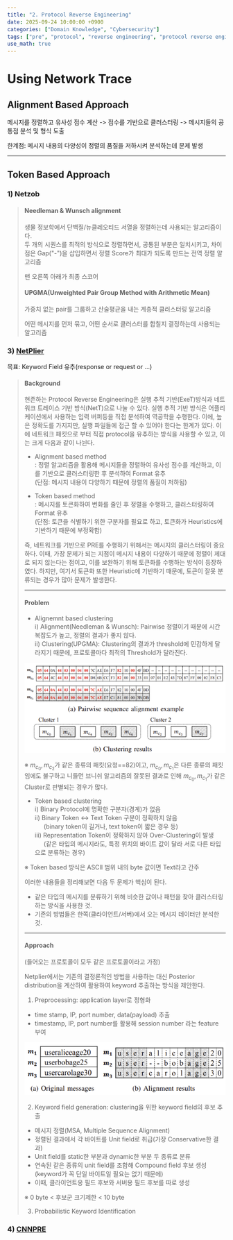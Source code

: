 ```yaml
---
title: "2. Protocol Reverse Engineering"
date: 2025-09-24 10:00:00 +0900
categories: ["Domain Knowledge", "Cybersecurity"]
tags: ["pre", "protocol", "reverse engineering", "protocol reverse engineering"]
use_math: true
---
```


# Using Network Trace 

## Alignment Based Approach

메시지를 정렬하고 유사성 점수 계산 -> 점수를 기반으로 클러스터링 -> 메시지들의 공통점 분석 및 형식 도출

한계점: 메시지 내용의 다양성이 정렬의 품질을 저하시켜 분석하는데 문제 발생

---
## Token Based Approach


### 1) Netzob

> #### Needleman & Wunsch alignment
> 
> 생물 정보학에서 단백질/뉴클레오티드 서열을 정렬하는데 사용되는 알고리즘이다.<br>
> 두 개의 시퀀스를 최적의 방식으로 정렬하면서, 공통된 부분은 일치시키고, 차이점은 Gap("-")을 삽입하면서 정렬 Score가 최대가 되도록 만드는 전역 정렬 알고리즘
>
> 맨 오른쪽 아래가 최종 스코어
> 
>
> #### UPGMA(Unweighted Pair Group Method with Arithmetic Mean)
> 
> 가중치 없는 pair를 그룹하고 산술평균을 내는 계층적 클러스터링 알고리즘
>
> 어떤 메시지를 먼저 묶고, 어떤 순서로 클러스터를 합칠지 결정하는데 사용되는 알고리즘

### 3) [NetPlier](https://github.com/yapengye/NetPlier)

목표: Keyword Field 유추(response or request or ...)

> #### Background
> 
> 현존하는 Protocol Reverse Engineering은 실행 추적 기반(ExeT)방식과 네트워크 트레이스 기반 방식(NetT)으로 나눌 수 있다.
> 실행 추적 기반 방식은 어플리케이션에서 사용하는 입력 버퍼등을 직접 분석하여 역공학을 수행한다. 이에, 높은 정확도를 가지지만, 실행 파일들에 접근 할 수 있어야 한다는 한계가 있다. 이에 네트워크 패킷으로 부터 직접 protocol을 유추하는 방식을 사용할 수 있고, 이는 크게 다음과 같이 나뉜다.
> 
> - Alignment based method<br>
> : 정렬 알고리즘을 활용해 메시지들을 정렬하여 유사성 점수를 계산하고, 이를 기반으로 클러스터링한 후 분석하여 Format 유추<br>
> (단점: 메시지 내용이 다양하기 때문에 정렬의 품질이 저하됨)
>
> - Token based method<br>
> : 메시지를 토큰화하여 변화를 줄인 후 정렬을 수행하고, 클러스터링하여 Format 유추<br>
> (단점: 토큰을 식별하기 위한 구분자를 필요로 하고, 토큰화가 Heuristics에 기반하기 때문에 부정확함)
> 
> 즉, 네트워크를 기반으로 PRE를 수행하기 위해서는 메시지의 클러스터링이 중요하다. 이때, 가장 문제가 되는 지점이 메시지 내용이 다양하기 때문에 정렬이 제대로 되지 않는다는 점이고, 이를 보완하기 위해 토큰화를 수행하는 방식이 등장하였다. 하지만, 여기서 토큰화 또한 Heuristic에 기반하기 때문에, 토큰이 잘못 분류되는 경우가 많아 문제가 발생한다.
> 
> ---
> #### Problem
>
> - Alignemnt based clustering<br>
> ⅰ) Alignment(Needleman & Wunsch): Pairwise 정렬이기 때문에 시간 복잡도가 높고, 정렬의 결과가 좋지 않다.<br>
> ⅱ) Clustering(UPGMA): Clustering의 결과가 threshold에 민감하게 달라지기 때문에, 프로토콜마다 최적의 Threshold가 달라진다.
> 
> ![alt text](/assets/img/post/cybersecurity/alignment_based_clustring.png)
>
> ※ $m_{c_0}, m_{c_2}$가 같은 종류의 패킷(요청==82)이고, $m_{c_0}, m_{c_1}$은 다른 종류의 패킷임에도 불구하고 니들먼 브니쉬 알고리즘의 잘못된 결과로 인해 $m_{c_0}, m_{c_1}$가 같은 Cluster로 판별되는 경우가 많다.
> 
> - Token based clustering<br>
> ⅰ) Binary Protocol에 명확한 구분자(경계)가 없음<br>
> ⅱ) Binary Token $\longleftrightarrow$ Text Token 구분이 정확하지 않음<br>
> $\quad$ (binary token이 길거나, text token이 짧은 경우 등)<br>
> ⅲ) Representation Token이 정확하지 않아 Over-Clustering이 발생<br>
> $\quad$ (같은 타입의 메시지라도, 특정 위치의 바이트 값이 달라 서로 다른 타입으로 분류하는 경우)
> 
> ※ Token based 방식은 ASCII 범위 내의 byte 값이면 Text라고 간주
>
> 이러한 내용들을 정리해보면 다음 두 문제가 핵심이 된다.
> - 같은 타입의 메시지를 분류하기 위해 비슷한 값이나 패턴을 찾아 클러스터링 하는 방식을 사용한 것.
> - 기존의 방법들은 한쪽(클라이언트/서버)에서 오는 메시지 데이터만 분석한 것.
>
> ---
> #### Approach
>
> (들어오는 프로토콜이 모두 같은 프로토콜이라고 가정)
> 
> Netplier에서는 기존의 결정론적인 방법을 사용하는 대신 Posterior distribution을 계산하여 활용하여 keyword 추출하는 방식을 제안한다.
>
> 1. Preprocessing: application layer로 정형화
> - time stamp, IP, port number, data(payload) 추출
> - timestamp, IP, port number를 활용해 session number 라는 feature 부여
>
> ![alt text](/assets/img/post/cybersecurity/keyword_field_gen.png)
> 
> 2. Keyword field generation: clustering을 위한 keyword field의 후보 추출
> - 메시지 정렬(MSA, Multiple Sequence Alignment)
> - 정렬된 결과에서 각 바이트를 Unit field로 취급(가장 Conservative한 결과)
> - Unit field를 static한 부분과 dynamic한 부분 두 종류로 분류
> - 연속된 같은 종류의 unit field를 조합해 Compound field 후보 생성(keyword가 꼭 단일 바이트일 필요는 없기 때문에)
> - 이때, 클라이언트옹 필드 후보와 서버용 필드 후보를 따로 생성
>
> ※ 0 byte $<$ 후보군 크기제한 $<$ 10 byte
>
> 3. Probabilistic Keyword Identification
> 
> 

### 4) [CNNPRE](https://ieeexplore.ieee.org/document/10287339)